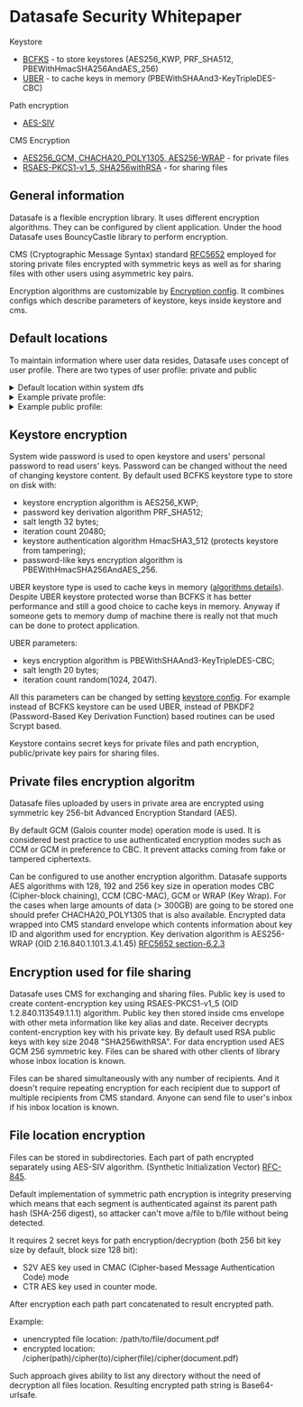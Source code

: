 # Datasafe Security Whitepaper

Keystore
 
*  [BCFKS](#Keystore-encryption) - to store keystores (AES256_KWP, PRF_SHA512, PBEWithHmacSHA256AndAES_256)
*  [UBER](#Keystore-encryption) - to cache keys in memory (PBEWithSHAAnd3-KeyTripleDES-CBC)

Path encryption

*  [AES-SIV](#File-location-encryption)

CMS Encryption

*  [AES256_GCM, CHACHA20_POLY1305, AES256-WRAP](#Private-files-encryption-algoritm) - for private files
*  [RSAES-PKCS1-v1_5, SHA256withRSA](#Encryption-used-for-file-sharing) - for sharing files

## General information
Datasafe is a flexible encryption library. It uses different encryption algorithms. They can be 
configured by client application. Under the hood Datasafe uses BouncyCastle library to perform encryption.

CMS (Cryptographic Message Syntax) standard [RFC5652](https://tools.ietf.org/html/rfc5652.html) employed for storing private 
files encrypted with symmetric keys as well as for sharing files with other users using asymmetric key pairs.

Encryption algorithms are customizable by [Encryption config](datasafe-encryption/datasafe-encryption-api/src/main/java/de/adorsys/datasafe/encrypiton/api/types/encryption/EncryptionConfig.java).
It combines configs which describe parameters of keystore, keys inside keystore and cms.

## Default locations
To maintain information where user data resides, Datasafe uses concept of user profile. There are two types of user 
profile: private and public

<details>
  <summary>Default location within system dfs</summary>
  
        /profiles
            /private
                /username - user's private profile 
            /public
                /username - user's public profile   
        /users
            /public
                /pubkeys - keystore consists user's public key
                /inbox - location of shared with user files    
            /private
                /keystore - keystore consists user's private key
                /files/SIV - location of private files. SIV is 3 symbol path encryption algorithm identifier.
</details>
      
<details>             
  <summary>Example private profile:</summary>
  
    {
        "keystore": {
            "resource": "s3://bucketname/users/username/private/keystore"
        },
        "privateStorage": [
            [{"id": "DEFAULT"}, {"resource": "s3://bucketname/users/username/private/files/"}]
        ],
        "inboxWithFullAccess": {
            "resource": "s3://bucketname/users/username/public/inbox/"
        },
        "publishPublicKeysTo": {
            "resource": "s3://bucketname/users/username/public/pubkeys"
        },
        "associatedResources": [
            {"resource": "s3://bucketname/users/username/"}
        ],
        "documentVersionStorage": {
            "resource": "s3://bucketname/users/username/versions/"
        },
        "appVersion": "BASELINE"
    }
</details>
         
<details>   
  <summary>Example public profile:</summary>
  
    {
        "publicKeys": {
            "resource": "s3://bucketname/users/username/public/pubkeys"
        },
        "inbox": {
            "resource": "s3://bucketname/users/username/public/inbox/"
        },
        "appVersion": "BASELINE"
    }   
</details>

## Keystore encryption
System wide password is used to open keystore and users' personal password to read users' keys. Password can be changed 
without the need of changing keystore content.
By default used BCFKS keystore type to store on disk with:
-  keystore encryption algorithm is AES256_KWP;
-  password key derivation algorithm PRF_SHA512;
-  salt length 32 bytes;
-  iteration count 20480;
-  keystore authentication algorithm HmacSHA3_512 (protects keystore from tampering);
-  password-like keys encryption algorithm is PBEWithHmacSHA256AndAES_256.

UBER keystore type is used to cache keys in memory 
([algorithms details](https://cryptosense.com/blog/bouncycastle-keystore-security/)).
Despite UBER keystore protected worse than BCFKS it has better performance and still a good choice to cache keys in memory. 
Anyway if someone gets to memory dump of machine there is really not that much can be done to protect application.

UBER parameters:
-  keys encryption algorithm is PBEWithSHAAnd3-KeyTripleDES-CBC;
-  salt length 20 bytes;
-  iteration count random(1024, 2047).

All this parameters can be changed by setting [keystore config](datasafe-encryption/datasafe-encryption-api/src/main/java/de/adorsys/datasafe/encrypiton/api/types/encryption/KeyStoreConfig.java). 
For example instead of BCFKS keystore can be used UBER, instead of PBKDF2 (Password-Based Key Derivation Function) 
based routines can be used Scrypt based.

Keystore contains secret keys for private files and path encryption, public/private key pairs for sharing files. 

## Private files encryption algoritm 
Datasafe files uploaded by users in private area are encrypted using symmetric key 256-bit Advanced Encryption Standard (AES).

By default GCM (Galois counter mode) operation mode is used. It is considered best practice to use authenticated 
encryption modes such as CCM or GCM in preference to CBC. It prevent attacks coming from fake or tampered ciphertexts.

Can be configured to use another encryption algorithm. Datasafe supports AES algorithms with 128, 192 and 256 key size 
in operation modes CBC (Cipher-block chaining), CCM (CBC-MAC), GCM or WRAP (Key Wrap). For the cases when 
large amounts of data (> 300GB) are going to be stored one should prefer CHACHA20_POLY1305 that is also available.
Encrypted data wrapped into CMS standard envelope which contents information about key ID and algorithm used for encryption. 
Key derivation algorithm is AES256-WRAP (OID 2.16.840.1.101.3.4.1.45)
[RFC5652 section-6.2.3](http://tools.ietf.org/html/rfc5652#section-6.2.3)

## Encryption used for file sharing
Datasafe uses CMS for exchanging and sharing files. Public key is used to create content-encryption key using 
RSAES-PKCS1-v1_5 (OID 1.2.840.113549.1.1.1) algorithm. Public key then stored inside cms envelope with other meta 
information like key alias and date. Receiver decrypts content-encryption 
key with his private key. By default used RSA public keys with key size 2048 "SHA256withRSA". For data encryption used 
AES GCM 256 symmetric key. Files can be shared with other clients of library whose inbox location is known.

Files can be shared simultaneously with any number of recipients. And it doesn't require repeating encryption for each recipient
due to support of multiple recipients from CMS standard. Anyone can send file to user's inbox if his inbox location is known.

## File location encryption
Files can be stored in subdirectories. Each part of path encrypted separately using AES-SIV algorithm. 
(Synthetic Initialization Vector) [RFC-845](https://tools.ietf.org/html/rfc845).

Default implementation of symmetric path encryption is integrity preserving which means that each segment is 
authenticated against its parent path hash (SHA-256 digest), so attacker can't move a/file to b/file without being detected. 

It requires 2 secret keys for path encryption/decryption (both 256 bit key size by default, block size 128 bit): 
-  S2V AES key used in CMAC (Cipher-based Message Authentication Code) mode
-  CTR AES key used in counter mode.

After encryption each path part concatenated to result encrypted path.

Example:
-  unencrypted file location: /path/to/file/document.pdf
-  encrypted location:        /cipher(path)/cipher(to)/cipher(file)/cipher(document.pdf)

Such approach gives ability to list any directory without the need of decryption all files location.
Resulting encrypted path string is Base64-urlsafe.
